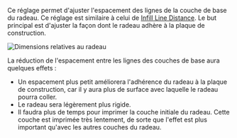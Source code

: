 Ce réglage permet d'ajuster l'espacement des lignes de la couche de base du radeau. Ce réglage est similaire à celui de [Infill Line Distance](../infill/infill_line_distance.md). Le but principal est d'ajuster la façon dont le radeau adhère à la plaque de construction.

![Dimensions relatives au radeau](../../../articles/images/raft_dimensions.svg)

La réduction de l'espacement entre les lignes des couches de base aura quelques effets :
* Un espacement plus petit améliorera l'adhérence du radeau à la plaque de construction, car il y aura plus de surface avec laquelle le radeau pourra coller.
* Le radeau sera légèrement plus rigide.
* Il faudra plus de temps pour imprimer la couche initiale du radeau. Cette couche est imprimée très lentement, de sorte que l'effet est plus important qu'avec les autres couches du radeau.
